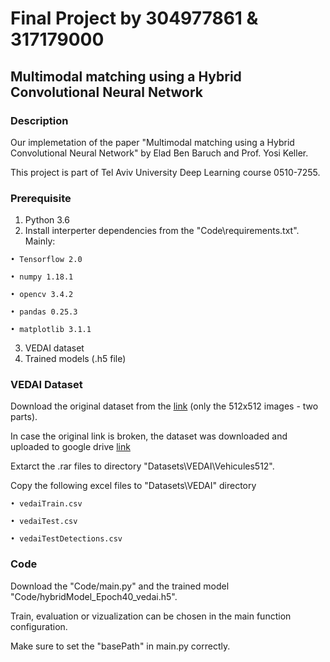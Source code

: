 # Final Project by 304977861 & 317179000
## Multimodal matching using a Hybrid Convolutional Neural Network

### Description
Our implemetation of the paper "Multimodal matching using a Hybrid Convolutional Neural Network" by Elad Ben Baruch and Prof. Yosi Keller.

This project is part of Tel Aviv University Deep Learning course 0510-7255.

### Prerequisite
  1. Python 3.6
  2. Install interperter dependencies from the "Code\requirements.txt". Mainly:
  
    • Tensorflow 2.0
     
    • numpy 1.18.1
     
    • opencv 3.4.2
     
    • pandas 0.25.3
     
    • matplotlib 3.1.1
     
  3. VEDAI dataset   
  4. Trained models (.h5 file)

### VEDAI Dataset
  Download the original dataset from the [link](https://downloads.greyc.fr/vedai/) (only the 512x512 images - two parts).
  
  In case the original link is broken, the dataset was downloaded and uploaded to google drive [link](https://downloads.greyc.fr/vedai/)
    
  Extarct the .rar files to directory "Datasets\VEDAI\Vehicules512".
  
  Copy the following excel files to "Datasets\VEDAI" directory
    
    • vedaiTrain.csv
    
    • vedaiTest.csv
    
    • vedaiTestDetections.csv

### Code
  Download the "Code/main.py" and the trained model "Code/hybridModel_Epoch40_vedai.h5".
  
  Train, evaluation or vizualization can be chosen in the main function configuration.
  
  Make sure to set the "basePath" in main.py correctly.
    
